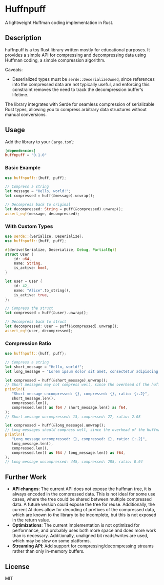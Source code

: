 # Huffnpuff

A lightweight Huffman coding implementation in Rust.

## Description

huffnpuff is a toy Rust library written mostly for educational purposes. It provides a simple API for compressing and decompressing data using Huffman coding, a simple compression algorithm.

Caveats:

- Deserialized types must be `serde::DeserializeOwned`, since references into the compressed data are not typically useful, and enforcing this constraint removes the need to track the decompression buffer's lifetime.

The library integrates with Serde for seamless compression of serializable Rust types, allowing you to compress arbitrary data structures without manual conversions.

## Usage

Add the library to your `Cargo.toml`:

```toml
[dependencies]
huffnpuff = "0.1.0"
```

### Basic Example

```rust
use huffnpuff::{huff, puff};

// Compress a string
let message = "Hello, world!";
let compressed = huff(&message).unwrap();

// Decompress back to original
let decompressed: String = puff(&compressed).unwrap();
assert_eq!(message, decompressed);
```

### With Custom Types

```rust
use serde::{Serialize, Deserialize};
use huffnpuff::{huff, puff};

#[derive(Serialize, Deserialize, Debug, PartialEq)]
struct User {
    id: u64,
    name: String,
    is_active: bool,
}

let user = User {
    id: 42,
    name: "Alice".to_string(),
    is_active: true,
};

// Compress the struct
let compressed = huff(&user).unwrap();

// Decompress back to struct
let decompressed: User = puff(&compressed).unwrap();
assert_eq!(user, decompressed);
```

### Compression Ratio

```rust
use huffnpuff::{huff, puff};

// Compress a string
let short_message = "Hello, world!";
let long_message = "Lorem ipsum dolor sit amet, consectetur adipiscing elit, sed do eiusmod tempor incididunt ut labore et dolore magna aliqua. Ut enim ad minim veniam, quis nostrud exercitation ullamco laboris nisi ut aliquip ex ea commodo consequat. Duis aute irure dolor in reprehenderit in voluptate velit esse cillum dolore eu fugiat nulla pariatur. Excepteur sint occaecat cupidatat non proident, sunt in culpa qui officia deserunt mollit anim id est laborum.";

let compressed = huff(&short_message).unwrap();
// Short messages may not compress well, since the overhead of the huffman tree will be significant compared to the message size
println!(
   "Short message uncompressed: {}, compressed: {}, ratio: {:.2}",
   short_message.len(),
   compressed.len(),
   compressed.len() as f64 / short_message.len() as f64,
);
// Short message uncompressed: 13, compressed: 27, ratio: 2.08

let compressed = huff(&long_message).unwrap();
// Long messages should compress well, since the overhead of the huffman tree will be amortized over the message size
println!(
   "Long message uncompressed: {}, compressed: {}, ratio: {:.2}",
   long_message.len(),
   compressed.len(),
   compressed.len() as f64 / long_message.len() as f64,
);
// Long message uncompressed: 445, compressed: 285, ratio: 0.64
```

## Further Work

- **API changes**: The current API does not expose the huffman tree, it is always encoded in the compressed data. This is not ideal for some use cases, where the tree could be shared between multiple compressed data. A future version could expose the tree for reuse. Additionally, the current AI does allow for decoding of prefixes of the compressed data, which are known to the library to be incomplete, but this is not exposed in the return value.
- **Optimizations**: The current implementation is not optimized for performance, and probably uses both more space and does more work than is necessary. Additionally, unaligned bit reads/writes are used, which may be slow on some platforms.
- **Streaming API**: Add support for compressing/decompressing streams rather than only in-memory buffers.

## License

MIT
